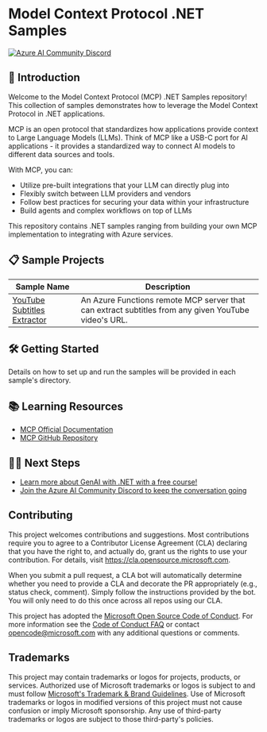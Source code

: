 # Model Context Protocol .NET Samples

[![Azure AI Community Discord](https://dcbadge.vercel.app/api/server/ByRwuEEgH4)](https://discord.com/invite/ByRwuEEgH4)

## 🚀 Introduction

Welcome to the Model Context Protocol (MCP) .NET Samples repository! This collection of samples demonstrates how to leverage the Model Context Protocol in .NET applications.

MCP is an open protocol that standardizes how applications provide context to Large Language Models (LLMs). Think of MCP like a USB-C port for AI applications - it provides a standardized way to connect AI models to different data sources and tools.

With MCP, you can:
- Utilize pre-built integrations that your LLM can directly plug into
- Flexibly switch between LLM providers and vendors
- Follow best practices for securing your data within your infrastructure
- Build agents and complex workflows on top of LLMs

This repository contains .NET samples ranging from building your own MCP implementation to integrating with Azure services.

## 📋 Sample Projects

| Sample Name | Description |
|-------------|-------------|
| [YouTube Subtitles Extractor](./youtube-subtitles-extractor/) | An Azure Functions remote MCP server that can extract subtitles from any given YouTube video's URL. |

## 🛠️ Getting Started

Details on how to set up and run the samples will be provided in each sample's directory.

## 📚 Learning Resources

- [MCP Official Documentation](https://modelcontextprotocol.io/)
- [MCP GitHub Repository](https://github.com/anthropics/model-context-protocol)

## 🚶‍♀️ Next Steps

- [Learn more about GenAI with .NET with a free course!](https://aka.ms/genainet)
- [Join the Azure AI Community Discord to keep the conversation going](https://discord.com/invite/ByRwuEEgH4)

## Contributing

This project welcomes contributions and suggestions.  Most contributions require you to agree to a
Contributor License Agreement (CLA) declaring that you have the right to, and actually do, grant us
the rights to use your contribution. For details, visit https://cla.opensource.microsoft.com.

When you submit a pull request, a CLA bot will automatically determine whether you need to provide
a CLA and decorate the PR appropriately (e.g., status check, comment). Simply follow the instructions
provided by the bot. You will only need to do this once across all repos using our CLA.

This project has adopted the [Microsoft Open Source Code of Conduct](https://opensource.microsoft.com/codeofconduct/).
For more information see the [Code of Conduct FAQ](https://opensource.microsoft.com/codeofconduct/faq/) or
contact [opencode@microsoft.com](mailto:opencode@microsoft.com) with any additional questions or comments.

## Trademarks

This project may contain trademarks or logos for projects, products, or services. Authorized use of Microsoft 
trademarks or logos is subject to and must follow 
[Microsoft's Trademark & Brand Guidelines](https://www.microsoft.com/en-us/legal/intellectualproperty/trademarks/usage/general).
Use of Microsoft trademarks or logos in modified versions of this project must not cause confusion or imply Microsoft sponsorship.
Any use of third-party trademarks or logos are subject to those third-party's policies.
